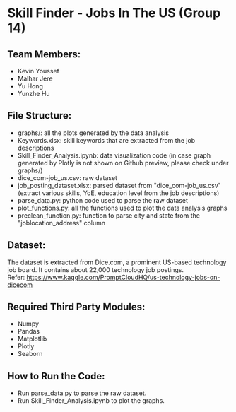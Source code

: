 # Skill Finder - Jobs In The US (Group 14)

## Team Members:
- Kevin Youssef
- Malhar Jere
- Yu Hong
- Yunzhe Hu

## File Structure:
- graphs/: all the plots generated by the data analysis
- Keywords.xlsx: skill keywords that are extracted from the job descriptions
- Skill_Finder_Analysis.ipynb: data visualization code (in case graph generated by Plotly is not shown on Github preview, please check under graphs/)
- dice_com-job_us.csv: raw dataset
- job_posting_dataset.xlsx: parsed dataset from "dice_com-job_us.csv" (extract various skills, YoE, education level from the job descriptions)
- parse_data.py: python code used to parse the raw dataset
- plot_functions.py: all the functions used to plot the data analysis graphs
- preclean_function.py: function to parse city and state from the "joblocation_address" column

## Dataset:
The dataset is extracted from Dice.com, a prominent US-based technology job board. It contains about 22,000 technology job postings.   
Refer: https://www.kaggle.com/PromptCloudHQ/us-technology-jobs-on-dicecom

## Required Third Party Modules:
- Numpy
- Pandas
- Matplotlib
- Plotly
- Seaborn

## How to Run the Code:
- Run parse_data.py to parse the raw dataset.  
- Run Skill_Finder_Analysis.ipynb to plot the graphs.
